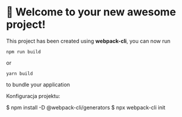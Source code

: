# 🚀 Welcome to your new awesome project!

This project has been created using **webpack-cli**, you can now run

```
npm run build
```

or

```
yarn build
```

to bundle your application

Konfiguracja projektu:

$ npm install -D @webpack-cli/generators
$ npx webpack-cli init
